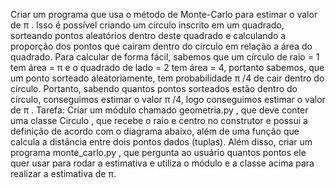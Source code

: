 Criar um programa que usa o método de Monte-Carlo para estimar o
valor de π . Isso é possível criando um círculo inscrito em um quadrado, sorteando pontos
aleatórios dentro deste quadrado e calculando a proporção dos pontos que caíram dentro do
círculo em relação a área do quadrado.
Para calcular de forma fácil, sabemos que um círculo de raio = 1 tem área = π e o quadrado
de lado = 2 tem área = 4, portanto sabemos, que um ponto sorteado aleatoriamente, tem
probabilidade π /4 de cair dentro do círculo.
Portanto, sabendo quantos pontos sorteados estão dentro do círculo, conseguimos estimar o
valor π /4, logo conseguimos estimar o valor de π .
Tarefa:
Criar um módulo chamado geometria.py , que deve conter uma classe Circulo , que recebe o
raio e centro no construtor e possui a definição de acordo com o diagrama abaixo, além de uma
função que calcula a distância entre dois pontos dados (tuplas).
Além disso, criar um programa monte_carlo.py , que pergunta ao usuário quantos pontos ele quer
usar para rodar a estimativa e utiliza o módulo e a classe acima para realizar a estimativa de π.

